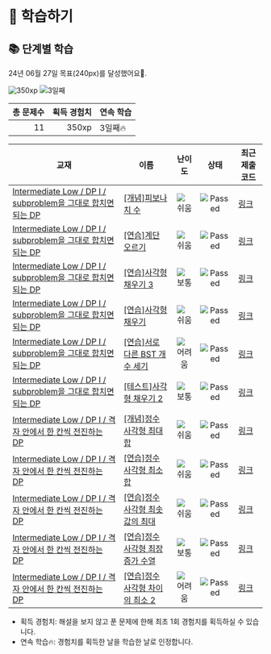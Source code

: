 # 📖 학습하기

## 📚 단계별 학습
24년 06월 27일 목표(240px)를 달성했어요🥳.

![350xp](https://img.shields.io/badge/EXP-350xp-%235cb85c.svg?for-the-badge)
![3일째](https://img.shields.io/badge/연속학습-3일째-%23E34F26.svg?for-the-badge)

|총 문제수|획득 경험치|연속 학습|
|---:|---:|---|
11|350xp|3일째🔥|

|교재|이름|난이도|상태|최근 제출 코드|
|---|---|:---:|:---:|---|
|[Intermediate Low / DP I / subproblem을 그대로 합치면 되는 DP](https://www.codetree.ai/missions?missionId=2)|[[개념]피보나치 수](https://www.codetree.ai/missions/2/problems/fibonacci-number)|![쉬움][easy]|![Passed][passed]|[링크](https://github.com/gommy15/codetree-TILs/blob/main/240627/%ED%94%BC%EB%B3%B4%EB%82%98%EC%B9%98%20%EC%88%98/fibonacci-number.cpp)|
|[Intermediate Low / DP I / subproblem을 그대로 합치면 되는 DP](https://www.codetree.ai/missions?missionId=2)|[[연습]계단 오르기](https://www.codetree.ai/missions/2/problems/climbing-stairs)|![쉬움][easy]|![Passed][passed]|[링크](https://github.com/gommy15/codetree-TILs/blob/main/240627/%EA%B3%84%EB%8B%A8%20%EC%98%A4%EB%A5%B4%EA%B8%B0/climbing-stairs.cpp)|
|[Intermediate Low / DP I / subproblem을 그대로 합치면 되는 DP](https://www.codetree.ai/missions?missionId=2)|[[연습]사각형 채우기 3](https://www.codetree.ai/missions/2/problems/rectangle-fill-3)|![보통][medium]|![Passed][passed]|[링크](https://github.com/gommy15/codetree-TILs/blob/main/240627/%EC%82%AC%EA%B0%81%ED%98%95%20%EC%B1%84%EC%9A%B0%EA%B8%B0%203/rectangle-fill-3.cpp)|
|[Intermediate Low / DP I / subproblem을 그대로 합치면 되는 DP](https://www.codetree.ai/missions?missionId=2)|[[연습]사각형 채우기](https://www.codetree.ai/missions/2/problems/rectangle-fill)|![쉬움][easy]|![Passed][passed]|[링크](https://github.com/gommy15/codetree-TILs/blob/main/240627/%EC%82%AC%EA%B0%81%ED%98%95%20%EC%B1%84%EC%9A%B0%EA%B8%B0/rectangle-fill.cpp)|
|[Intermediate Low / DP I / subproblem을 그대로 합치면 되는 DP](https://www.codetree.ai/missions?missionId=2)|[[연습]서로 다른 BST 개수 세기](https://www.codetree.ai/missions/2/problems/number-of-unique-bst)|![어려움][hard]|![Passed][passed]|[링크](https://github.com/gommy15/codetree-TILs/blob/main/240627/%EC%84%9C%EB%A1%9C%20%EB%8B%A4%EB%A5%B8%20BST%20%EA%B0%9C%EC%88%98%20%EC%84%B8%EA%B8%B0/number-of-unique-bst.cpp)|
|[Intermediate Low / DP I / subproblem을 그대로 합치면 되는 DP](https://www.codetree.ai/missions?missionId=2)|[[테스트]사각형 채우기 2](https://www.codetree.ai/missions/2/problems/rectangle-fill-2)|![보통][medium]|![Passed][passed]|[링크](https://github.com/gommy15/codetree-TILs/blob/main/240627/%EC%82%AC%EA%B0%81%ED%98%95%20%EC%B1%84%EC%9A%B0%EA%B8%B0%202/rectangle-fill-2.cpp)|
|[Intermediate Low / DP I / 격자 안에서 한 칸씩 전진하는 DP](https://www.codetree.ai/missions?missionId=2)|[[개념]정수 사각형 최대 합](https://www.codetree.ai/missions/2/problems/maximum-sum-path-in-square)|![쉬움][easy]|![Passed][passed]|[링크](https://github.com/gommy15/codetree-TILs/blob/main/240627/%EC%A0%95%EC%88%98%20%EC%82%AC%EA%B0%81%ED%98%95%20%EC%B5%9C%EB%8C%80%20%ED%95%A9/maximum-sum-path-in-square.cpp)|
|[Intermediate Low / DP I / 격자 안에서 한 칸씩 전진하는 DP](https://www.codetree.ai/missions?missionId=2)|[[연습]정수 사각형 최소 합](https://www.codetree.ai/missions/2/problems/minimum-sum-path-in-square)|![쉬움][easy]|![Passed][passed]|[링크](https://github.com/gommy15/codetree-TILs/blob/main/240627/%EC%A0%95%EC%88%98%20%EC%82%AC%EA%B0%81%ED%98%95%20%EC%B5%9C%EC%86%8C%20%ED%95%A9/minimum-sum-path-in-square.cpp)|
|[Intermediate Low / DP I / 격자 안에서 한 칸씩 전진하는 DP](https://www.codetree.ai/missions?missionId=2)|[[연습]정수 사각형 최솟값의 최대](https://www.codetree.ai/missions/2/problems/maximin-path-in-square)|![쉬움][easy]|![Passed][passed]|[링크](https://github.com/gommy15/codetree-TILs/blob/main/240627/%EC%A0%95%EC%88%98%20%EC%82%AC%EA%B0%81%ED%98%95%20%EC%B5%9C%EC%86%9F%EA%B0%92%EC%9D%98%20%EC%B5%9C%EB%8C%80/maximin-path-in-square.cpp)|
|[Intermediate Low / DP I / 격자 안에서 한 칸씩 전진하는 DP](https://www.codetree.ai/missions?missionId=2)|[[연습]정수 사각형 최장 증가 수열](https://www.codetree.ai/missions/2/problems/lis-on-the-integer-grid)|![보통][medium]|![Passed][passed]|[링크](https://github.com/gommy15/codetree-TILs/blob/main/240627/%EC%A0%95%EC%88%98%20%EC%82%AC%EA%B0%81%ED%98%95%20%EC%B5%9C%EC%9E%A5%20%EC%A6%9D%EA%B0%80%20%EC%88%98%EC%97%B4/lis-on-the-integer-grid.cpp)|
|[Intermediate Low / DP I / 격자 안에서 한 칸씩 전진하는 DP](https://www.codetree.ai/missions?missionId=2)|[[연습]정수 사각형 차이의 최소 2](https://www.codetree.ai/missions/2/problems/minimum-difference-on-the-integer-grid-2)|![어려움][hard]|![Passed][passed]|[링크](https://github.com/gommy15/codetree-TILs/blob/main/240627/%EC%A0%95%EC%88%98%20%EC%82%AC%EA%B0%81%ED%98%95%20%EC%B0%A8%EC%9D%B4%EC%9D%98%20%EC%B5%9C%EC%86%8C%202/minimum-difference-on-the-integer-grid-2.cpp)|


* 획득 경험치: 해설을 보지 않고 푼 문제에 한해 최초 1회 경험치를 획득하실 수 있습니다.
* 연속 학습🔥: 경험치를 획득한 날을 학습한 날로 인정합니다.










[b5]: https://img.shields.io/badge/Bronze_5-%235D3E31.svg
[b4]: https://img.shields.io/badge/Bronze_4-%235D3E31.svg
[b3]: https://img.shields.io/badge/Bronze_3-%235D3E31.svg
[b2]: https://img.shields.io/badge/Bronze_2-%235D3E31.svg
[b1]: https://img.shields.io/badge/Bronze_1-%235D3E31.svg
[s5]: https://img.shields.io/badge/Silver_5-%23394960.svg
[s4]: https://img.shields.io/badge/Silver_4-%23394960.svg
[s3]: https://img.shields.io/badge/Silver_3-%23394960.svg
[s2]: https://img.shields.io/badge/Silver_2-%23394960.svg
[s1]: https://img.shields.io/badge/Silver_1-%23394960.svg
[g5]: https://img.shields.io/badge/Gold_5-%23FFC433.svg
[g4]: https://img.shields.io/badge/Gold_4-%23FFC433.svg
[g3]: https://img.shields.io/badge/Gold_3-%23FFC433.svg
[g2]: https://img.shields.io/badge/Gold_2-%23FFC433.svg
[g1]: https://img.shields.io/badge/Gold_1-%23FFC433.svg
[p5]: https://img.shields.io/badge/Platinum_5-%2376DDD8.svg
[p4]: https://img.shields.io/badge/Platinum_4-%2376DDD8.svg
[p3]: https://img.shields.io/badge/Platinum_3-%2376DDD8.svg
[p2]: https://img.shields.io/badge/Platinum_2-%2376DDD8.svg
[p1]: https://img.shields.io/badge/Platinum_1-%2376DDD8.svg
[passed]: https://img.shields.io/badge/Passed-%23009D27.svg
[failed]: https://img.shields.io/badge/Failed-%23D24D57.svg
[easy]: https://img.shields.io/badge/쉬움-%235cb85c.svg?for-the-badge
[medium]: https://img.shields.io/badge/보통-%23FFC433.svg?for-the-badge
[hard]: https://img.shields.io/badge/어려움-%23D24D57.svg?for-the-badge